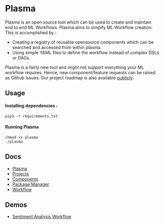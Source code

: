 # Plasma 

Plasma is an open source tool which can be used to create and maintain
end to end ML Workflows. Plasma aims to simpify ML Workflow creation.
This is accomplished by :

 - Creating a registry of reusable opensource components which can be searched and accessed from within plasma.
 - Using simple YAML files to define the workflow instead of complex DSLs or DAGs.

Plasma is a fairly new tool and might not support everything your ML workflow requires.
Hence, new component/feature requests can be raised as Github Issues.
Our project roadmap is also available [publicly](https://github.com/s20ai/plasma/projects/1).

## Usage

#### Installing dependencies :
```
pip3 -r requirements.txt
```

#### Running Plasma

```
chmod +x plasma
./plasma
```


## Docs

- [Plasma](https://github.com/s20ai/plasma-docs/blob/master/projects.md)
- [Projects](https://github.com/s20ai/plasma-docs/blob/master/projects.md)
- [Components](https://github.com/s20ai/plasma-docs/blob/master/components.md)
- [Package Manager](https://github.com/s20ai/plasma-docs/blob/master//package_manager.md)
- [Workflow](https://github.com/s20ai/plasma-docs/blob/master/workflows.md)



## Demos

- [Sentiment Analysis Workflow](https://github.com/s20ai/plasma-demos/tree/master/sentiment-analysis-demo)

